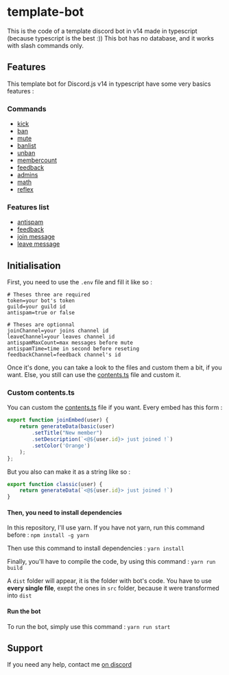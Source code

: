 # template-bot

This is the code of a template discord bot in v14 made in typescript (because typescript is the best :))
This bot has no database, and it works with slash commands only.

## Features

This template bot for Discord.js v14 in typescript have some very basics features :

### Commands

* [kick](./src/commands/kick.ts)
* [ban](./src/commands/ban.ts)
* [mute](./src/commands/mute.ts)
* [banlist](./src/commands/banlist.ts)
* [unban](./src/commands/unban.ts)
* [membercount](./src/commands/memberCount.ts)
* [feedback](./src/commands/feedback.ts)
* [admins](./src/commands/admins.ts)
* [math](./src/commands/math.ts)
* [reflex](./src/commands/reflex.ts)

### Features list

* [antispam](./src/events/antispam.ts)
* [feedback](./src/events/feedback.ts)
* [join message](./src/events/guildMemberAdd.ts)
* [leave message](./src/events/guildMemberRemove.ts)

## Initialisation

First, you need to use the `.env` file and fill it like so :

```env
# Theses three are required
token=your bot's token
guild=your guild id
antispam=true or false

# Theses are optionnal
joinChannel=your joins channel id
leaveChannel=your leaves channel id
antispamMaxCount=max messages before mute
antispamTime=time in second before reseting
feedbackChannel=feedback channel's id
```

Once it's done, you can take a look to the files and custom them a bit, if you want.
Else, you still can use the [contents.ts](./src/assets/contents.ts) file and custom it.

### Custom contents.ts

You can custom the [contents.ts](./src/assets/contents.ts) file if you want.
Every embed has this form :

```ts
export function joinEmbed(user) {
    return generateData(basic(user)
        .setTitle("New member")
        .setDescription(`<@${user.id}> just joined !`)
        .setColor('Orange')
    );
};
```

But you also can make it as a string like so :

```ts
export function classic(user) {
    return generateData(`<@${user.id}> just joined !`)
}
```

#### Then, you need to install dependencies

In this repository, I'll use yarn. If you have not yarn, run this command before :
`npm install -g yarn`

Then use this command to install dependencies :
`yarn install`

Finally, you'll have to compile the code, by using this command :
`yarn run build`

A `dist` folder will appear, it is the folder with bot's code.
You have to use **every single file**, exept the ones in `src` folder, because it were transformed into `dist`

#### Run the bot

To run the bot, simply use this command :
`yarn run start`

## Support

If you need any help, contact me [on discord](https://discord.gg/fHyN5w84g6)
